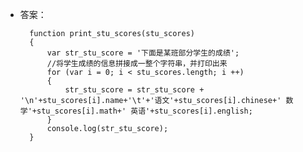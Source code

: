 - 答案：

        function print_stu_scores(stu_scores)
        {
            var str_stu_score = '下面是某班部分学生的成绩';
            //将学生成绩的信息拼接成一整个字符串，并打印出来
            for (var i = 0; i < stu_scores.length; i ++)
            {
                str_stu_score = str_stu_score + '\n'+stu_scores[i].name+'\t'+'语文'+stu_scores[i].chinese+' 数学'+stu_scores[i].math+' 英语'+stu_scores[i].english;
            }
            console.log(str_stu_score);
        }